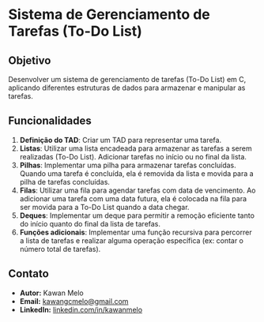 # Sistema de Gerenciamento de Tarefas (To-Do List)

## Objetivo

Desenvolver um sistema de gerenciamento de tarefas (To-Do List) em C, aplicando diferentes estruturas de dados para armazenar e manipular as tarefas.

## Funcionalidades

1. **Definição do TAD**: Criar um TAD para representar uma tarefa.
2. **Listas**: Utilizar uma lista encadeada para armazenar as tarefas a serem realizadas (To-Do List). Adicionar tarefas no início ou no final da lista.
3. **Pilhas**: Implementar uma pilha para armazenar tarefas concluídas. Quando uma tarefa é concluída, ela é removida da lista e movida para a pilha de tarefas concluídas.
4. **Filas**: Utilizar uma fila para agendar tarefas com data de vencimento. Ao adicionar uma tarefa com uma data futura, ela é colocada na fila para ser movida para a To-Do List quando a data chegar.
5. **Deques**: Implementar um deque para permitir a remoção eficiente tanto do início quanto do final da lista de tarefas.
6. **Funções adicionais**: Implementar uma função recursiva para percorrer a lista de tarefas e realizar alguma operação específica (ex: contar o número total de tarefas).

## Contato
- **Autor:** Kawan Melo
- **Email:** [kawangcmelo@gmail.com](mailto:kawangcmelo@gmail.com)
- **LinkedIn:** [linkedin.com/in/kawanmelo](https://linkedin.com/in/kawanmelo)
